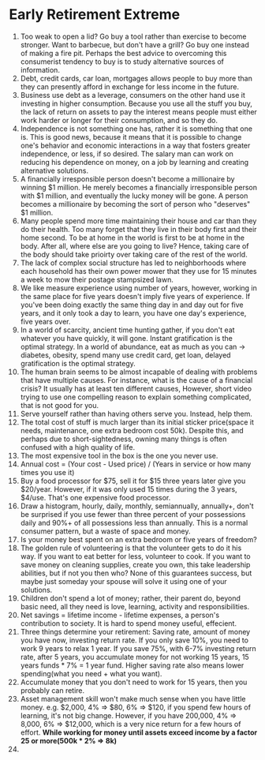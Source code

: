 # Early Retirement Extreme

1. Too weak to open a lid? Go buy a tool rather than exercise to become stronger. Want to barbecue, but don't have a grill? Go buy one instead of making a fire pit. Perhaps the best advice to overcoming this consumerist tendency to buy is to study alternative sources of information.
2. Debt, credit cards, car loan, mortgages allows people to buy more than they can presently afford in exchange for less income in the future. 
3. Business use debt as a leverage, consumers on the other hand use it investing in higher consumption. Because you use all the stuff you buy, the lack of return on assets to pay the interest means people must either work harder or longer for their consumption, and so they do.
4. Independence is not something one has, rather it is something that one is. This is good news, because it means that it is possible to change one's behavior and economic interactions in a way that fosters greater independence, or less, if so desired. The salary man can work on reducing his dependence on money, on a job by learning and creating alternative solutions. 
5. A financially irresponsible person doesn't become a millionaire by winning $1 million. He merely becomes a financially irresponsible person with $1 million, and eventually the lucky money will be gone. A person becomes a millionaire by becoming the sort of person who "deserves" $1 million. 
6. Many people spend more time maintaining their house and car than they do their health. Too many forget that they live in their body first and their home second. To be at home in the world is first to be at home in the body. After all, where else are you going to live? Hence, taking care of the body should take prioirty over taking care of the rest of the world. 
7. The lack of complex social structure has led to neighborhoods where each household has their own power mower that they use for 15 minutes a week to mow their postage stampsized lawn. 
8. We like measure experience using number of years, however, working in the same place for five years doesn't imply five years of experience. If you've been doing exactly the same thing day in and day out for five years, and it only took a day to learn, you have one day's experience, five years over. 
9. In a world of scarcity, ancient time hunting gather, if you don't eat whatever you have quickly, it will gone. Instant gratification is the optimal strategy. In a world of abundance, eat as much as you can -> diabetes, obesity, spend many use credit card, get loan, delayed gratification is the optimal strategy. 
10. The human brain seems to be almost incapable of dealing with problems that have multiple causes. For instance, what is the cause of a financial crisis? It usually has at least ten different causes, However, short video trying to use one compelling reason to explain something complicated, that is not good for you. 
11. Serve yourself rather than having others serve you. Instead, help them.
12. The total cost of stuff is much larger than its initial sticker price(space it needs, maintenance, one extra bedroom cost 50k). Despite this, and perhaps due to short-sightedness, owning many things is often confused with a high quality of life. 
13. The most expensive tool in the box is the one you never use. 
14. Annual cost = (Your cost - Used price) / (Years in service or how many times you use it)
15. Buy a food processor for $75, sell it for $15 three years later give you $20/year. However, if it was only used 15 times during the 3 years, $4/use. That's one expensive food processor. 
16. Draw a histogram, hourly, daily, monthly, semiannually, annually+, don't be surprised if you use fewer than three percent of your possessions daily and 90%+ of all possessions less than annually. This is a normal consumer pattern, but a waste of space and money.
17. Is your money best spent on an extra bedroom or five years of freedom?
18. The golden rule of volunteering is that the volunteer gets to do it his way. If you want to eat better for less, volunteer to cook. If you want to save money on cleaning supplies, create you own, this take leadership abilities, but if not you then who? None of this guarantees success, but maybe just someday your spouse will solve it using one of your solutions.
19. Children don't spend a lot of money; rather, their parent do, beyond basic need, all they need is love, learning, activity and responsibilities. 
20. Net savings = lifetime income - lifetime expenses, a person's contribution to society. It is hard to spend money useful, effecient.
21. Three things determine your retirement: Saving rate, amount of money you have now, investing return rate. If you only save 10%, you need to work 9 years to relax 1 year. If you save 75%, with 6-7% investing return rate, after 5 years, you accumulate money for not working 15 years, 15 years funds * 7% = 1 year fund. Higher saving rate also means lower spending(what you need + what you want).
22. Accumulate money that you don't need to work for 15 years, then you probably can retire.
23. Asset management skill won't make much sense when you have little money. e.g. $2,000, 4% => $80, 6% => $120, if you spend few hours of learning, it's not big change. However, if you have 200,000, 4% => 8,000, 6% => $12,000, which is a very nice return for a few hours of effort. **While working for money until assets exceed income by a factor 25 or more(500k * 2% => 8k)**
24. 


